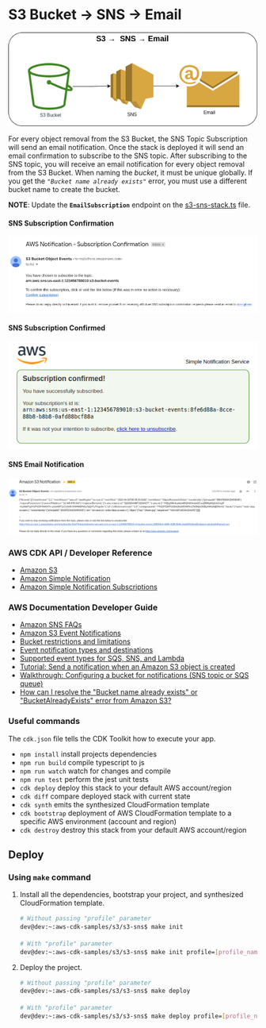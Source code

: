 # S3 Bucket → SNS → Email

![S3 Bucket to SNS](assets/img/s3-sns.png)

For every object removal from the S3 Bucket, the SNS Topic Subscription will send an email notification. Once the stack is deployed it will send an email confirmation to subscribe to the SNS topic. After subscribing to the SNS topic, you will receive an email notification for every object removal from the S3 Bucket. When naming the *bucket*, it must be unique globally. If you get the *`"Bucket name already exists"`* error, you must use a different bucket name to create the bucket.

**NOTE**: Update the **`EmailSubscription`** endpoint on the [s3-sns-stack.ts](lib/stacks/s3-sns-stack.ts) file.

#### SNS Subscription Confirmation
![SNS Email Subscription Confirmation](assets/img/aws-sns-subscription-confirmation.png)

#### SNS Subscription Confirmed
![SNS Email Subscription Confirmed](assets/img/aws-sns-subscription-confirmed.png)

#### SNS Email Notification
![SNS Email Notification](assets/img/aws-sns-s3-email.png)

### AWS CDK API / Developer Reference
* [Amazon S3](https://docs.aws.amazon.com/cdk/api/v2/docs/aws-cdk-lib.aws_s3-readme.html)
* [Amazon Simple Notification](https://docs.aws.amazon.com/cdk/api/v2/docs/aws-cdk-lib.aws_sns-readme.html)
* [Amazon Simple Notification Subscriptions](https://docs.aws.amazon.com/cdk/api/v2/docs/aws-cdk-lib.aws_sns_subscriptions-readme.html)

### AWS Documentation Developer Guide
* [Amazon SNS FAQs](https://aws.amazon.com/sns/faqs/)
* [Amazon S3 Event Notifications](https://docs.aws.amazon.com/AmazonS3/latest/userguide/NotificationHowTo.html)
* [Bucket restrictions and limitations](https://docs.aws.amazon.com/AmazonS3/latest/userguide/BucketRestrictions.html)
* [Event notification types and destinations](https://docs.aws.amazon.com/AmazonS3/latest/userguide/notification-how-to-event-types-and-destinations.html)
* [Supported event types for SQS, SNS, and Lambda](https://docs.aws.amazon.com/AmazonS3/latest/userguide/notification-how-to-event-types-and-destinations.html#supported-notification-event-types)
* [Tutorial: Send a notification when an Amazon S3 object is created](https://docs.aws.amazon.com/eventbridge/latest/userguide/eb-s3-object-created-tutorial.html)
* [Walkthrough: Configuring a bucket for notifications (SNS topic or SQS queue)](https://docs.aws.amazon.com/AmazonS3/latest/userguide/ways-to-add-notification-config-to-bucket.html)
* [How can I resolve the "Bucket name already exists" or "BucketAlreadyExists" error from Amazon S3?](https://repost.aws/knowledge-center/s3-error-bucket-already-exists)

### Useful commands
The `cdk.json` file tells the CDK Toolkit how to execute your app.

* `npm install`     install projects dependencies
* `npm run build`   compile typescript to js
* `npm run watch`   watch for changes and compile
* `npm run test`    perform the jest unit tests
* `cdk deploy`      deploy this stack to your default AWS account/region
* `cdk diff`        compare deployed stack with current state
* `cdk synth`       emits the synthesized CloudFormation template
* `cdk bootstrap`   deployment of AWS CloudFormation template to a specific AWS environment (account and region)
* `cdk destroy`     destroy this stack from your default AWS account/region

## Deploy

### Using `make` command
1. Install all the dependencies, bootstrap your project, and synthesized CloudFormation template.
    ```bash
    # Without passing "profile" parameter
    dev@dev:~:aws-cdk-samples/s3/s3-sns$ make init

    # With "profile" parameter
    dev@dev:~:aws-cdk-samples/s3/s3-sns$ make init profile=[profile_name]
    ```

2. Deploy the project.
    ```bash
    # Without passing "profile" parameter
    dev@dev:~:aws-cdk-samples/s3/s3-sns$ make deploy

    # With "profile" parameter
    dev@dev:~:aws-cdk-samples/s3/s3-sns$ make deploy profile=[profile_name]
    ```